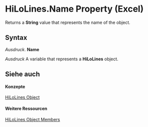 
# HiLoLines.Name Property (Excel)

Returns a  **String** value that represents the name of the object.


## Syntax

 _Ausdruck_. **Name**

 _Ausdruck_ A variable that represents a **HiLoLines** object.


## Siehe auch


#### Konzepte


[HiLoLines Object](3248f878-4be9-acbd-3515-70f8255b4d69.md)
#### Weitere Ressourcen


[HiLoLines Object Members](http://msdn.microsoft.com/library/ebd52879-1bc8-4194-795c-2a870d0595e7%28Office.15%29.aspx)